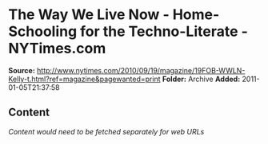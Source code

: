 # The Way We Live Now - Home-Schooling for the Techno-Literate - NYTimes.com

**Source:** http://www.nytimes.com/2010/09/19/magazine/19FOB-WWLN-Kelly-t.html?ref=magazine&pagewanted=print
**Folder:** Archive
**Added:** 2011-01-05T21:37:58




## Content
*Content would need to be fetched separately for web URLs*

